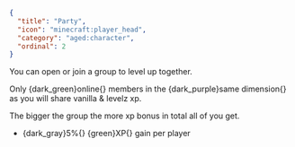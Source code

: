 ```json
{
  "title": "Party",
  "icon": "minecraft:player_head",
  "category": "aged:character",
  "ordinal": 2
}
```

You can open or join a group to level up together.


Only {dark_green}online{} members in the {dark_purple}same dimension{} as you will share vanilla & levelz xp.


The bigger the group the more xp bonus in total all of you get.

- {dark_gray}5%{} {green}XP{} gain per player